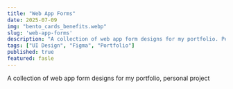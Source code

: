 ```yaml
---
title: "Web App Forms"
date: 2025-07-09
img: "bento_cards_benefits.webp"
slug: 'web-app-forms'
description: "A collection of web app form designs for my portfolio. Personal project."
tags: ["UI Design", "Figma", "Portfolio"]
published: true
featured: fasle
---
```


A collection of web app form designs for my portfolio, personal project
